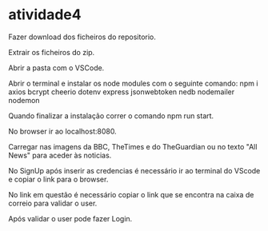 # atividade4
Fazer download dos ficheiros do repositorio.

Extrair os ficheiros do zip.

Abrir a pasta com o VSCode.

Abrir o terminal e instalar os node modules com o seguinte comando:
npm i axios bcrypt cheerio dotenv express jsonwebtoken nedb nodemailer nodemon

Quando finalizar a instalação correr o comando npm run start.

No browser ir ao localhost:8080.

Carregar nas imagens da BBC, TheTimes e do TheGuardian ou no texto "All News" para aceder às noticias.

No SignUp após inserir as credencias é necessário ir ao terminal do VScode e copiar o link para o browser.

No link em questão é necessário copiar o link que se encontra na caixa de correio para validar o user.

Após validar o user pode fazer Login.
